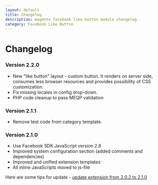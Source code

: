 ```yaml
---
layout: default
title: Changelog
description: magento facebook like button module changelog
category: Facebook Like Button
---
```


# Changelog

### Version 2.2.0

 -  New "like button" layout - custom button. It renders on server side,
    consumes less browser resources and provides possibility of CSS customization.
 -  Fix missing locales in config drop-down.
 -  PHP code cleanup to pass MEQP validation

### Version 2.1.1

 -  Remove test code from category template.

### Version 2.1.0

 -  Use Facebook SDK JavaScript version 2.8
 -  Improved system configuration section (added comments and dependencies)
 -  Improved and unified extension templates
 -  All inline JavaScripts moved to js-file

Here are some tips for update - [update extension from 2.0.2 to 2.1.0](../installation/#update-extension-from-202-to-210)
